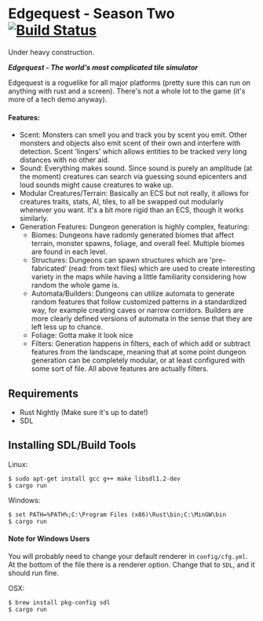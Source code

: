 # Edgequest - Season Two [![Build Status](https://travis-ci.org/surrsurus/edgequest.svg?branch=master)](https://travis-ci.org/surrsurus/edgequest)

Under heavy construction.


***Edgequest - The world's most complicated tile simulator***

Edgequest is a roguelike for all major platforms (pretty sure this can run on anything with rust and a screen). There's not a whole lot to the game (it's more of a tech demo anyway).

#### Features:
  - Scent: Monsters can smell you and track you by scent you emit. Other monsters and objects also emit scent of their own and interfere with detection. Scent 'lingers' which allows entities to be tracked very long distances with no other aid.
  - Sound: Everything makes sound. Since sound is purely an amplitude (at the moment) creatures can search via guessing sound epicenters and loud sounds might cause creatures to wake up.
  - Modular Creatures/Terrain: Basically an ECS but not really, it allows for creatures traits, stats, AI, tiles, to all be swapped out modularly whenever you want. It's a bit more rigid than an ECS, though it works similarly.
  - Generation Features: Dungeon generation is highly complex, featuring:
    - Biomes: Dungeons have radomly generated biomes that affect terrain, monster spawns, foliage, and overall feel. Multiple biomes are found in each level.
    - Structures: Dungeons can spawn structures which are 'pre-fabricated' (read: from text files) which are used to create interesting variety in the maps while having a little familiarity considering how random the whole game is.
    - Automata/Builders: Dungeons can utilize automata to generate random features that follow customized patterns in a standardized way, for example creating caves or narrow corridors. Builders are more clearly defined versions of automata in the sense that they are left less up to chance.
    - Foliage: Gotta make it look nice
    - Filters: Generation happens in filters, each of which add or subtract features from the landscape, meaning that at some point dungeon generation can be completely modular, or at least configured with some sort of file. All above features are actually filters.

## Requirements

- Rust Nightly (Make sure it's up to date!)
- SDL

## Installing SDL/Build Tools

Linux:

```
$ sudo apt-get install gcc g++ make libsdl1.2-dev
$ cargo run
```

Windows:

```
$ set PATH=%PATH%;C:\Program Files (x86)\Rust\bin;C:\MinGW\bin
$ cargo run
```

#### Note for Windows Users

You will probably need to change your default renderer in `config/cfg.yml`. At the bottom of the file there is a renderer option. Change that to `SDL`, and it should run fine.

OSX:

```
$ brew install pkg-config sdl
$ cargo run
```